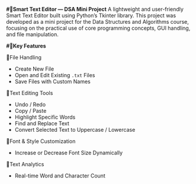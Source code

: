 **#📝Smart Text Editor — DSA Mini Project**
A lightweight and user-friendly Smart Text Editor built using Python’s Tkinter library. This project was developed as a mini project for the Data Structures and Algorithms course, focusing on the practical use of core programming concepts, GUI handling, and file manipulation.

**#🌟Key Features**

🔹File Handling  
- Create New File  
- Open and Edit Existing `.txt` Files  
- Save Files with Custom Names

🔹Text Editing Tools  
- Undo / Redo  
- Copy / Paste  
- Highlight Specific Words  
- Find and Replace Text  
- Convert Selected Text to Uppercase / Lowercase

🔹Font & Style Customization 
- Increase or Decrease Font Size Dynamically

🔹Text Analytics
- Real-time Word and Character Count




